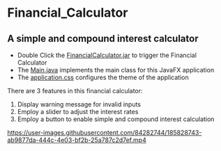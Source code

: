 # Financial_Calculator

## A simple and compound interest calculator
* Double Click the [FinancialCalculator.jar](FinancialCalculator.jar) to trigger the Financial Calculator
* The [Main.java](src/application/Main.java) implements the main class for this JavaFX application
* The [application.css](src/application/application.css) configures the theme of the application

There are 3 features in this financial calculator:
1. Display warning message for invalid inputs
2. Employ a slider to adjust the interest rates
3. Employ a button to enable simple and compound interest calculation



https://user-images.githubusercontent.com/84282744/185828743-ab9877da-444c-4e03-bf2b-25a787c2d7ef.mp4

